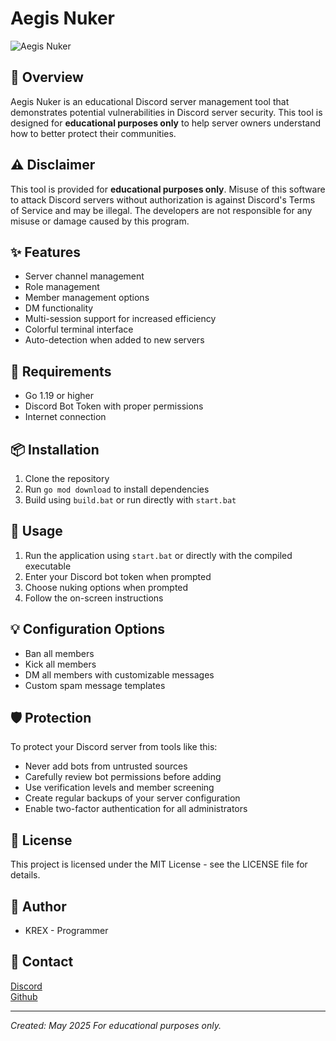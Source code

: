 # Aegis Nuker

![Aegis Nuker](https://i.imgur.com/QUb3JKh.png)

## 📜 Overview
Aegis Nuker is an educational Discord server management tool that demonstrates potential vulnerabilities in Discord server security. This tool is designed for **educational purposes only** to help server owners understand how to better protect their communities.

## ⚠️ Disclaimer
This tool is provided for **educational purposes only**. Misuse of this software to attack Discord servers without authorization is against Discord's Terms of Service and may be illegal. The developers are not responsible for any misuse or damage caused by this program.

## ✨ Features
- Server channel management
- Role management
- Member management options
- DM functionality
- Multi-session support for increased efficiency
- Colorful terminal interface
- Auto-detection when added to new servers

## 🔧 Requirements
- Go 1.19 or higher
- Discord Bot Token with proper permissions
- Internet connection

## 📦 Installation
1. Clone the repository
2. Run `go mod download` to install dependencies
3. Build using `build.bat` or run directly with `start.bat`

## 🚀 Usage
1. Run the application using `start.bat` or directly with the compiled executable
2. Enter your Discord bot token when prompted
3. Choose nuking options when prompted
4. Follow the on-screen instructions

## 💡 Configuration Options
- Ban all members
- Kick all members
- DM all members with customizable messages
- Custom spam message templates

## 🛡️ Protection
To protect your Discord server from tools like this:
- Never add bots from untrusted sources
- Carefully review bot permissions before adding
- Use verification levels and member screening
- Create regular backups of your server configuration
- Enable two-factor authentication for all administrators

## 📄 License
This project is licensed under the MIT License - see the LICENSE file for details.

## 👤 Author
- KREX - Programmer

## 🔗 Contact

[Discord](https://discord.com/users/1012249571436548136)
<br>
[Github](https://github.com/Krex381)

---
*Created: May 2025*
*For educational purposes only.*
